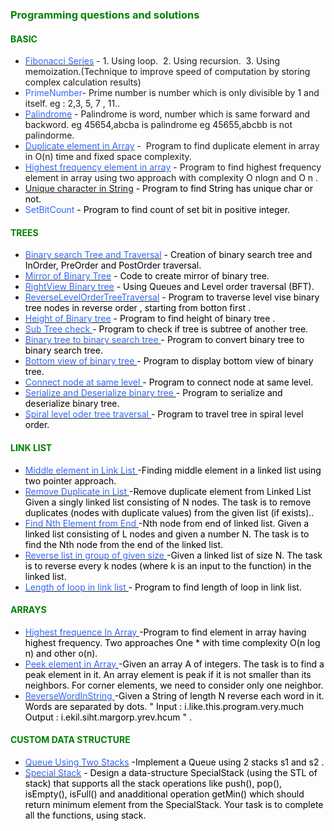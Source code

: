 <h3><span style="color: #008000;">Programming questions and solutions</span></h3>
<h4><span style="color: #008000;">BASIC</span></h4>
<ul>
<li><a href="https://github.com/DharmendraRathor/DharmendraRathor.github.io/tree/master/experiments/src/main/java/com/dsr/java/experiments"><span style="color: #3366ff;">Fibonacci Series</span></a> - 1. Using loop. &nbsp;2. Using recursion. &nbsp;3. Using memoization.(Technique to improve speed of computation by storing complex calculation results)</li>
<li><span style="color: #3366ff;">PrimeNumber</span>- Prime number is number which is only divisible by 1 and itself. eg : 2,3, 5, 7 , 11..</li>
<li><a href="https://github.com/DharmendraRathor/DharmendraRathor.github.io/tree/master/experiments/src/main/java/com/dsr/java/experiments"><span style="color: #3366ff;">Palindrome</span></a> - Palindrome is word, number which is same forward and backword.&nbsp;eg 45654,abcba is palindrome&nbsp;eg 45655,abcbb is not palindorme.</li>
<li><a href="https://github.com/DharmendraRathor/DharmendraRathor.github.io/tree/master/experiments/src/main/java/com/dsr/java/experiments"><span style="color: #3366ff;">Duplicate element in Array</span></a> -&nbsp; Program to find duplicate element in array in O(n) time and fixed space complexity.&nbsp;&nbsp;</li>
<li><a href="https://github.com/DharmendraRathor/DharmendraRathor.github.io/tree/master/experiments/src/main/java/com/dsr/java/experiments"><span style="color: #3366ff;">Highest frequency element in array</span></a> - Program to find highest frequency element in array using two approach with complexity O nlogn and O n .&nbsp;&nbsp;</li>
<li><span style="color: #3366ff;"><a href="https://github.com/DharmendraRathor/DharmendraRathor.github.io/tree/master/experiments/src/main/java/com/dsr/java/experiments">Unique character in String</a> <span style="color: #000000;">-</span></span><span style="color: #000000;">&nbsp;Program to find String has unique char or not.</span></li>
<li><span style="color: #3366ff;"> SetBitCount <span style="color: #000000;">- Program to find count of set bit in positive integer.</span></span></li>
</ul>
<h4><span style="color: #008000;">TREES</span>&nbsp;</h4>
<ul>
<li><a href="https://github.com/DharmendraRathor/DharmendraRathor.github.io/tree/master/experiments/src/main/java/com/dsr/java/experiments"><span style="color: #3366ff;">Binary search Tree and Traversal</span></a>&nbsp;<span style="color: #000000;">- Creation of binary search tree and InOrder, PreOrder and PostOrder traversal.</span></li>
<li><a href="https://github.com/DharmendraRathor/DharmendraRathor.github.io/tree/master/experiments/src/main/java/com/dsr/java/experiments"><span style="color: #3366ff;">Mirror of Binary Tree</span></a> <span style="color: #000000;">- Code to create mirror of binary tree.</span></li>
<li><a href="https://github.com/DharmendraRathor/DharmendraRathor.github.io/tree/master/experiments/src/main/java/com/dsr/java/experiments"><span style="color: #3366ff;">RightView Binary tree</span></a> <span style="color: #000000;">- Using Queues and Level order traversal (BFT).</span></li>
<li><a href="https://github.com/DharmendraRathor/DharmendraRathor.github.io/tree/master/experiments/src/main/java/com/dsr/java/experiments"><span style="color: #3366ff;">ReverseLevelOrderTreeTraversal</span></a> <span style="color: #000000;">- Program to traverse level vise binary tree nodes in reverse order , starting from botton first .</span></li>
<li><a href="https://github.com/DharmendraRathor/DharmendraRathor.github.io/tree/master/experiments/src/main/java/com/dsr/java/experiments"><span style="color: #3366ff;">Height of Binary tree</span></a> <span style="color: #000000;">- Program to find height of binary tree .</span></li>
  <li><a href="https://github.com/DharmendraRathor/DharmendraRathor.github.io/tree/master/experiments/src/main/java/com/dsr/java/experiments"><span style="color: #3366ff;"> Sub Tree check </span></a> <span style="color: #000000;">- Program to check if tree is subtree of another tree.</span></li>
<li><a href="https://github.com/DharmendraRathor/DharmendraRathor.github.io/tree/master/experiments/src/main/java/com/dsr/java/experiments"><span style="color: #3366ff;"> Binary tree to binary search tree </span></a> <span style="color: #000000;">- Program to convert binary tree to binary search tree.</span></li>
<li><a href="https://github.com/DharmendraRathor/DharmendraRathor.github.io/tree/master/experiments/src/main/java/com/dsr/java/experiments"><span style="color: #3366ff;"> Bottom view of binary tree </span></a> <span style="color: #000000;">- Program to display bottom view of binary tree.</span></li>
<li><a href="https://github.com/DharmendraRathor/DharmendraRathor.github.io/tree/master/experiments/src/main/java/com/dsr/java/experiments"><span style="color: #3366ff;"> Connect node at same level </span></a> <span style="color: #000000;">- Program to connect node at same level.</span></li>
<li><a href="https://github.com/DharmendraRathor/DharmendraRathor.github.io/tree/master/experiments/src/main/java/com/dsr/java/experiments"><span style="color: #3366ff;"> Serialize and Deserialize binary tree </span></a> <span style="color: #000000;">- Program to serialize and deserialize binary tree.</span></li>
<li><a href="https://github.com/DharmendraRathor/DharmendraRathor.github.io/tree/master/experiments/src/main/java/com/dsr/java/experiments"><span style="color: #3366ff;"> Spiral level oder tree traversal </span></a> <span style="color: #000000;">- Program to travel tree in spiral level order.</span></li>
</ul>
<h4><span style="color: #008000;">LINK LIST </span>&nbsp;</h4>
<ul>
<li><a href="https://github.com/DharmendraRathor/DharmendraRathor.github.io/tree/master/experiments/src/main/java/com/dsr/java/experiments"><span style="color: #3366ff;"> Middle element in Link List </span></a> <span style="color: #000000;">-Finding middle element in a linked list using two pointer approach.</span></li>
  <li><a href="https://github.com/DharmendraRathor/DharmendraRathor.github.io/tree/master/experiments/src/main/java/com/dsr/java/experiments"><span style="color: #3366ff;"> Remove Duplicate in List </span></a> <span style="color: #000000;">-Remove duplicate element from Linked List Given a singly linked list consisting of N nodes. The task is to remove duplicates (nodes with duplicate values) from the given list (if exists)..</span></li>
  <li><a href="https://github.com/DharmendraRathor/DharmendraRathor.github.io/tree/master/experiments/src/main/java/com/dsr/java/experiments"><span style="color: #3366ff;"> Find Nth Element from End </span></a> <span style="color: #000000;">-Nth node from end of linked list. Given a linked list consisting of L nodes and given a number N. The task is to find the Nth node from the end of the linked list.</span></li>
  <li><a href="https://github.com/DharmendraRathor/DharmendraRathor.github.io/tree/master/experiments/src/main/java/com/dsr/java/experiments"><span style="color: #3366ff;"> Reverse list in group of given size </span></a> <span style="color: #000000;">-Given a linked list of size N. The task is to reverse every k nodes (where k is an input to the function) in the linked list.</span></li>
  <li><a href="https://github.com/DharmendraRathor/DharmendraRathor.github.io/tree/master/experiments/src/main/java/com/dsr/java/experiments"><span style="color: #3366ff;"> Length of loop in link list </span></a> <span style="color: #000000;">- Program to find length of loop in link list.</span></li>
</ul>
<h4><span style="color: #008000;"> ARRAYS </span>&nbsp;</h4>
<ul>
<li><a href="https://github.com/DharmendraRathor/DharmendraRathor.github.io/tree/master/experiments/src/main/java/com/dsr/java/experiments"><span style="color: #3366ff;"> Highest frequence In Array </span></a> <span style="color: #000000;">-Program to find element in array having highest frequency. Two approaches One * with time complexity O(n log n) and other o(n).</span></li>
<li><a href="https://github.com/DharmendraRathor/DharmendraRathor.github.io/tree/master/experiments/src/main/java/com/dsr/java/experiments"><span style="color: #3366ff;"> Peek element in Array </span></a> <span style="color: #000000;">-Given an array A of integers. The task is to find a peak element in it. An array element is peak if it is not smaller than its neighbors. For corner elements, we need to consider only one neighbor.</span></li>
<li><a href="https://github.com/DharmendraRathor/DharmendraRathor.github.io/tree/master/experiments/src/main/java/com/dsr/java/experiments"><span style="color: #3366ff;"> ReverseWordInString </span></a> <span style="color: #000000;">-Given a String of length N reverse each word in it. Words are separated by dots. " Input : i.like.this.program.very.much Output : i.ekil.siht.margorp.yrev.hcum " .</span></li>
</ul>
<h4><span style="color: #008000;">CUSTOM DATA STRUCTURE</span>&nbsp;</h4>
<ul>
<li><a href="https://github.com/DharmendraRathor/DharmendraRathor.github.io/tree/master/experiments/src/main/java/com/dsr/java/experiments"><span style="color: #3366ff;">Queue Using Two Stacks</span></a> <span style="color: #000000;">-Implement a Queue using 2 stacks s1 and s2 .</span></li>
<li><a href="https://github.com/DharmendraRathor/DharmendraRathor.github.io/tree/master/experiments/src/main/java/com/dsr/java/experiments"><span style="color: #3366ff;">Special Stack</span></a>&nbsp;<span style="color: #000000;">- Design a data-structure SpecialStack (using the STL of stack) that supports all the stack operations like push(), pop(), isEmpty(), isFull() and anadditional operation getMin() which should return minimum element from the SpecialStack. Your task is to complete all the functions, using stack.</span></li>
</ul>
<p>&nbsp;</p>
<p>&nbsp;</p>
<p>&nbsp;</p>
<p>&nbsp; &nbsp; &nbsp;&nbsp;</p>
<p>&nbsp;</p>
